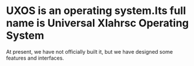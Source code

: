 # UXOS is an operating system.Its full name is Universal Xlahrsc Operating System
At present, we have not officially built it, but we have designed some features and interfaces.
